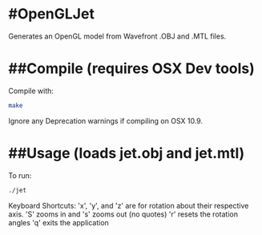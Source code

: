 #OpenGLJet
=========
Generates an OpenGL model from Wavefront .OBJ and .MTL files.

##Compile (requires OSX Dev tools)
=========
Compile with:
```bash
make
```
Ignore any Deprecation warnings if compiling on OSX 10.9.

##Usage (loads jet.obj and jet.mtl)
========
To run:
```bash
./jet
```

Keyboard Shortcuts:
'x', 'y', and 'z' are for rotation about their respective axis.
'S' zooms in and 's' zooms out (no quotes)
'r' resets the rotation angles
'q' exits the application
